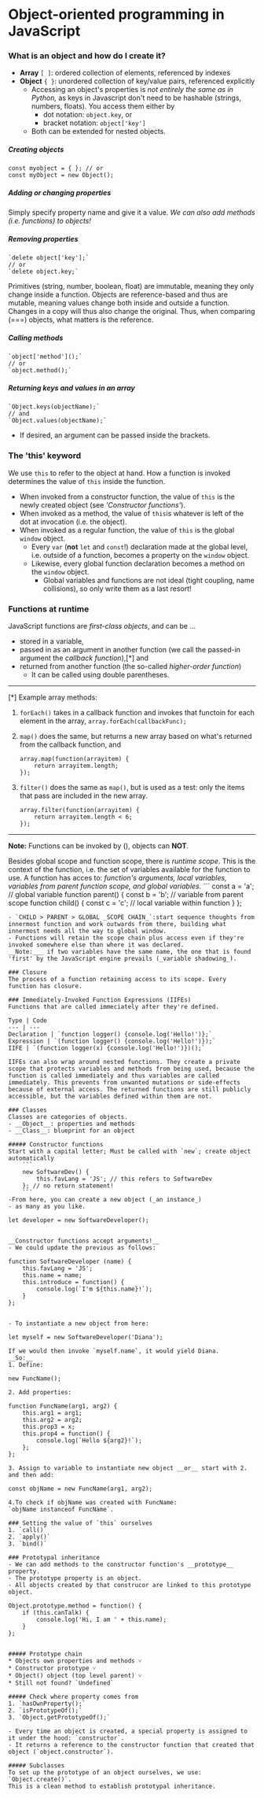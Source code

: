 # Object-oriented programming in JavaScript

### What is an object and how do I create it?
- __Array__ `[ ]`: ordered collection of elements, referenced by indexes
- __Object__ `{ }`: unordered collection of key/value pairs, referenced explicitly
    - Accessing an object's properties is _not entirely the same as in Python,_ as keys in Javascript don't need to be hashable (strings, numbers, floats). You access them either by
        - dot notation: `object.key`, or
        - bracket notation: `object['key']`
    - Both can be extended for nested objects.

##### Creating objects
    const myobject = { }; // or
    const myObject = new Object();

##### Adding or changing properties
Simply specify property name and give it a value. _We can also add methods (i.e. functions) to objects!_

##### Removing properties
    `delete object['key'];` 
    // or
    `delete object.key;`

Primitives (string, number, boolean, float) are immutable, meaning they only change inside a function. Objects are reference-based and thus are mutable, meaning values change both inside and outside a function. Changes in a copy will thus also change the original. Thus, when comparing (===) objects, what matters is the reference.

##### Calling methods
    `object['method']();` 
    // or
    `object.method();`

##### Returning keys and values in an array
    `Object.keys(objectName);` 
    // and
    `Object.values(objectName);`
- If desired, an argument can be passed inside the brackets. 

### The 'this' keyword
We use `this` to refer to the object at hand.
How a function is invoked determines the value of `this` inside the function.
- When invoked from a constructor function, the value of `this` is the newly created object (see _'Constructor functions'_).
- When invoked as a method, the value of `this`is whatever is left of the dot at invocation (i.e. the object).
- When invoked as a regular function, the value of `this` is the global `window` object.
    - Every `var` (__not__ `let` and `const`!) declaration made at the global level, i.e. outside of a function, becomes a property on the `window` object.
    - Likewise, every global function declaration becomes a method on the `window` object.
        - Global variables and functions are not ideal (tight coupling, name collisions), so only write them as a last resort!

### Functions at runtime

JavaScript functions are _first-class objects_, and can be ...
- stored in a variable,
- passed in as an argument in another function (we call the passed-in argument the _callback function_),[*] and
- returned from another function (the so-called _higher-order function_)
    - It can be called using double parentheses.
___
[*] Example array methods:
1. `forEach()` takes in a callback function and invokes that functoin for each element in the array,
    `array.forEach(callbackFunc);`

2. `map()` does the same, but returns a new array based on what's returned from the callback function, and
    ```    
    array.map(function(arrayitem) {
        return arrayitem.length;
    });
    ```
3. `filter()` does the same as `map()`, but is used as a test: only the items that pass are included in the new array.
    ```
    array.filter(function(arrayitem) {
        return arrayitem.length < 6;
    });
    ```
___
    
__Note:__ Functions can be invoked by (), objects can __NOT__.

Besides global scope and function scope, there is _runtime scope_. This is the context of the function, i.e. the set of variables available for the function to use.
A function has acces to: _function's arguments, local variables, variables from parent function scope, and global variables._
    ```
    const a = 'a'; // global variable
    function parent() {
        const b = 'b'; // variable from parent scope
        function child() {
            const c = 'c'; // local variable within function
        }
    };
```
- `CHILD > PARENT > GLOBAL _SCOPE CHAIN_`:start sequence thoughts from innermost function and work outwards from there, building what innermost needs all the way to global window.
- Functions will retain the scope chain plus access even if they're invoked somewhere else than where it was declared.
__Note:___ if two variables have the same name, the one that is found 'first' by the JavaScript engine prevails (_variable shadowing_).

### Closure
The process of a function retaining access to its scope. Every function has closure.

### Immediately-Invoked Function Expressions (IIFEs)
Functions that are called immeciately after they're defined.

Type | Code
--- | ---
Declaration | `function logger() {console.log('Hello!')};`
Expression | `(function logger() {console.log('Hello!')});`
IIFE | `(function logger(x) {console.log('Hello!')})();`

IIFEs can also wrap around nested functions. They create a private scope that protects variables and methods from being used, because the function is called immediately and thus variables are called immediately. This prevents from unwanted mutations or side-effects because of external access. The returned functions are still publicly accessible, but the variables defined within them are not.

### Classes
Classes are categories of objects.
- __Object__: properties and methods
- __Class__: blueprint for an object

##### Constructor functions
Start with a capital letter; Must be called with `new`; create object automatically
    ```
    new SoftwareDev() {
        this.favLang = 'JS'; // this refers to SoftwareDev
    }; // no return statement!
    ```
-From here, you can create a new object (_an instance_) 
- as many as you like.
```
    let developer = new SoftwareDeveloper();
```

__Constructor functions accept arguments!__ 
- We could update the previous as follows:
```
    function SoftwareDeveloper (name) {
        this.favLang = 'JS';
        this.name = name;
        this.introduce = function() {
            console.log(`I'm ${this.name}!`);
        }
    };
```

- To instantiate a new object from here:
```
    let myself = new SoftwareDeveloper('Diana');
```
If we would then invoke `myself.name`, it would yield Diana.
__So:__
1. Define:
```
    new FuncName();
```
2. Add properties:
```
    function FuncName(arg1, arg2) {
        this.arg1 = arg1;
        this.arg2 = arg2;
        this.prop3 = x;
        this.prop4 = function() {
            console.log(`Hello ${arg2}!`);
        };
    };
```
3. Assign to variable to instantiate new object __or__ start with 2. and then add:
```
    const objName = new FuncName(arg1, arg2);
```
4.To check if objName was created with FuncName: 
`objName instanceof FuncName`.

### Setting the value of `this` ourselves
1. `call()`
2. `apply()`
3. `bind()`

### Prototypal inheritance
- We can add methods to the constructor function's __prototype__ property. 
- The prototype property is an object. 
- All objects created by that construcor are linked to this prototype object.

```
    Object.prototype.method = function() {
        if (this.canTalk) {
            console.log('Hi, I am ' + this.name);
        }
    };
```

##### Prototype chain
* Objects own properties and methods ˅
* Constructor prototype ˅
* Object() object (top level parent) ˅
* Still not found? `Undefined`

##### Check where property comes from
1. `hasOwnProperty();`
2. `isPrototypeOf();`
3. `Object.getPrototypeOf();`

- Every time an object is created, a special property is assigned to it under the hood: `constructor`. 
- It returns a reference to the constructor function that created that object (`object.constructor`).

##### Subclasses
To set up the prototype of an object ourselves, we use: 
`Object.create()`. 
This is a clean method to establish prototypal inheritance.